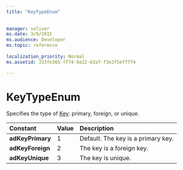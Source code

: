 ```yaml
---
title: "KeyTypeEnum"
 
 
manager: soliver
ms.date: 3/9/2015
ms.audience: Developer
ms.topic: reference
  
localization_priority: Normal
ms.assetid: 333fe365-ff74-9a12-63a7-f3e3f5eff7f4

---
```


# KeyTypeEnum

Specifies the type of [Key](key-object-adox.md): primary, foreign, or unique.
  
|**Constant**|**Value**|**Description**|
|:-----|:-----|:-----|
|**adKeyPrimary** <br/> |1  <br/> |Default. The key is a primary key.  <br/> |
|**adKeyForeign** <br/> |2  <br/> |The key is a foreign key.  <br/> |
|**adKeyUnique** <br/> |3  <br/> |The key is unique.  <br/> |
   

